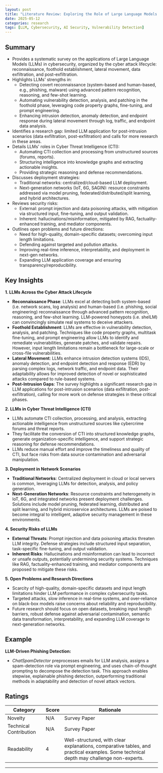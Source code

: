 ```yaml
---
layout: post
title: "Literature Review: Exploring the Role of Large Language Models in Cybersecurity: A Systematic Survey"
date: 2025-05-12
categories: research
tags: [LLM, Cybersecurity, AI Security, Vulnerability Detection]
---
```


## Summary

- Provides a systematic survey on the applications of Large Language Models (LLMs) in cybersecurity, organized by the cyber attack lifecycle: reconnaissance, foothold establishment, lateral movement, data exfiltration, and post-exfiltration.
- Highlights LLMs' strengths in:
  - Detecting covert reconnaissance (system-based and human-based, e.g., phishing, malware) using advanced pattern recognition, reasoning, and few-shot learning.
  - Automating vulnerability detection, analysis, and patching in the foothold phase, leveraging code property graphs, fine-tuning, and prompt engineering.
  - Enhancing intrusion detection, anomaly detection, and endpoint response during lateral movement through log, traffic, and endpoint data analysis.
- Identifies a research gap: limited LLM application for post-intrusion scenarios (data exfiltration, post-exfiltration) and calls for more research in these areas.
- Details LLMs' roles in Cyber Threat Intelligence (CTI):
  - Automating CTI collection and processing from unstructured sources (forums, reports).
  - Structuring intelligence into knowledge graphs and extracting actionable insights.
  - Providing strategic reasoning and defense recommendations.
- Discusses deployment strategies:
  - Traditional networks: centralized/cloud-based LLM deployment.
  - Next-generation networks (IoT, 6G, SAGIN): resource constraints addressed via model pruning, federated/distributed/split learning, and hybrid architectures.
- Reviews security risks:
  - External: prompt injection and data poisoning attacks, with mitigation via structured input, fine-tuning, and output validation.
  - Inherent: hallucinations/misinformation, mitigated by RAG, factuality-enhanced training, and mediator components.
- Outlines open problems and future directions:
  - Need for high-quality, domain-specific datasets; overcoming input length limitations.
  - Defending against targeted and pollution attacks.
  - Improving real-time inference, interpretability, and deployment in next-gen networks.
  - Expanding LLM application coverage and ensuring transparency/reproducibility.

## Key Insights

**1. LLMs Across the Cyber Attack Lifecycle**
- **Reconnaissance Phase**: LLMs excel at detecting both system-based (i.e. network scans, log analysis) and human-based (i.e. phishing, social engineering) reconnaissance through advanced pattern recognition, reasoning, and few-shot learning. LLM-powered honeypots (i.e. shelLM) can convincingly simulate real systems to deceive attackers.
- **Foothold Establishment**: LLMs are effective in vulnerability detection, analysis, and patching. Techniques like code property graphs, multitask fine-tuning, and prompt engineering allow LLMs to identify and remediate vulnerabilities, generate patches, and validate repairs. However, input length limitations remain a bottleneck for large-scale or cross-file vulnerabilities.
- **Lateral Movement**: LLMs enhance intrusion detection systems (IDS), anomaly detection, and endpoint detection and response (EDR) by parsing complex logs, network traffic, and endpoint data. Their adaptability allows for improved detection of novel or sophisticated attacks compared to rule-based systems.
- **Post-Intrusion Gaps**: The survey highlights a significant research gap in LLM applications for post-intrusion scenarios (data exfiltration, post-exfiltration), calling for more work on defense strategies in these critical phases.

**2. LLMs in Cyber Threat Intelligence (CTI)**
- LLMs automate CTI collection, processing, and analysis, extracting actionable intelligence from unstructured sources like cybercrime forums and threat reports.
- They facilitate the conversion of CTI into structured knowledge graphs, generate organization-specific intelligence, and support strategic reasoning for defense recommendations.
- LLMs reduce manual effort and improve the timeliness and quality of CTI, but face risks from data source contamination and adversarial manipulation.

**3. Deployment in Network Scenarios**
- **Traditional Networks**: Centralized deployment in cloud or local servers is common, leveraging LLMs for detection, analysis, and policy generation.
- **Next-Generation Networks**: Resource constraints and heterogeneity in IoT, 6G, and integrated networks present deployment challenges. Solutions include model pruning, federated learning, distributed and split learning, and hybrid microservice architectures. LLMs are poised to become integral to intelligent, adaptive security management in these environments.

**4. Security Risks of LLMs**
- **External Threats**: Prompt injection and data poisoning attacks threaten LLM integrity. Defense strategies include structured input separation, task-specific fine-tuning, and output validation.
- **Inherent Risks**: Hallucinations and misinformation can lead to incorrect or unsafe outputs, potentially undermining security systems. Techniques like RAG, factuality-enhanced training, and mediator components are proposed to mitigate these risks.

**5. Open Problems and Research Directions**
- Scarcity of high-quality, domain-specific datasets and input length limitations hinder LLM performance in complex cybersecurity tasks.
- Targeted attacks, slow inference in real-time systems, and over-reliance on black-box models raise concerns about reliability and reproducibility.
- Future research should focus on open datasets, breaking input length barriers, robust defense against adversarial contamination, semantic data transformation, interpretability, and expanding LLM coverage to next-generation networks.

## Example

**LLM-Driven Phishing Detection:**
- *ChatSpamDetector* preprocesses emails for LLM analysis, assigns a spam-detection role via prompt engineering, and uses chain-of-thought prompting to decompose the detection task. This approach enables stepwise, explainable phishing detection, outperforming traditional methods in adaptability and detection of novel attack vectors.

## Ratings

| Category               | Score | Rationale                                                                                                                             |
| ---------------------- | ----- | ------------------------------------------------------------------------------------------------------------------------------------- |
| Novelty                | N/A   | Survey Paper                                                                                                                          |
| Technical Contribution | N/A   | Survey Paper                                                                                                                          |
| Readability            | 4     | Well-structured, with clear explanations, comparative tables, and practical examples. Some technical depth may challenge non-experts. |


---